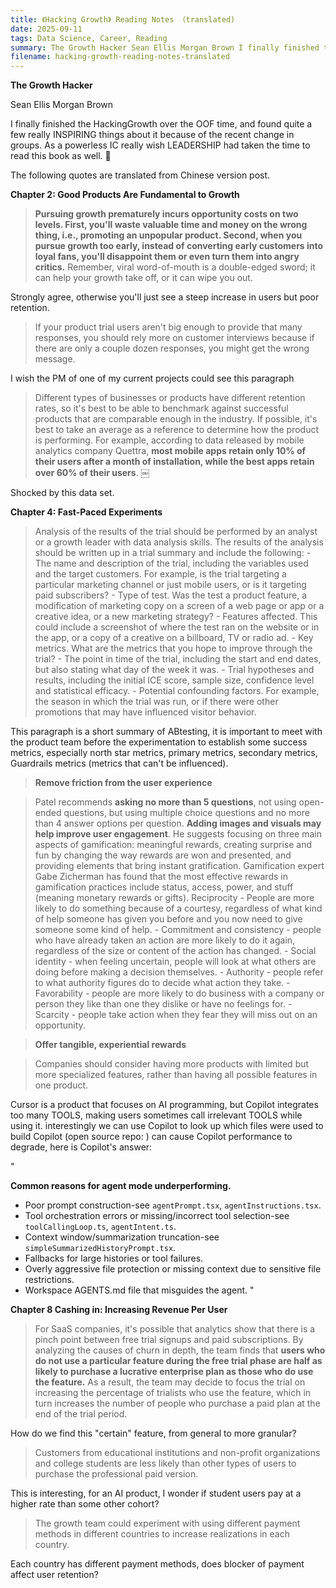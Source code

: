 ```yaml
---
title: 《Hacking Growth》 Reading Notes （translated)
date: 2025-09-11
tags: Data Science, Career, Reading
summary: The Growth Hacker Sean Ellis Morgan Brown I finally finished the HackingGrowth over the OOF time, and found quite a few really INSPIRING things about ...
filename: hacking-growth-reading-notes-translated
---
```


**The Growth Hacker**

 Sean Ellis Morgan Brown

I finally finished the HackingGrowth over the OOF time, and found quite a few really INSPIRING things about it because of the recent change in groups. As a powerless IC really wish LEADERSHIP had taken the time to read this book as well. 🫢

The following quotes are translated from Chinese version post.

**Chapter 2: Good Products Are Fundamental to Growth**

> **Pursuing growth prematurely incurs opportunity costs on two levels. First, you'll waste valuable time and money on the wrong thing, i.e., promoting an unpopular product. Second, when you pursue growth too early, instead of converting early customers into loyal fans, you'll disappoint them or even turn them into angry critics.** Remember, viral word-of-mouth is a double-edged sword; it can help your growth take off, or it can wipe you out.

 Strongly agree, otherwise you'll just see a steep increase in users but poor retention.

>  If your product trial users aren't big enough to provide that many responses, you should rely more on customer interviews because if there are only a couple dozen responses, you might get the wrong message.

 I wish the PM of one of my current projects could see this paragraph

>  Different types of businesses or products have different retention rates, so it's best to be able to benchmark against successful products that are comparable enough in the industry. If possible, it's best to take an average as a reference to determine how the product is performing. For example, according to data released by mobile analytics company Quettra, **most mobile apps retain only 10% of their users after a month of installation, while the best apps retain over 60% of their users**. ￼

 Shocked by this data set.

**Chapter 4: Fast-Paced Experiments**

>  Analysis of the results of the trial should be performed by an analyst or a growth leader with data analysis skills. The results of the analysis should be written up in a trial summary and include the following: - The name and description of the trial, including the variables used and the target customers. For example, is the trial targeting a particular marketing channel or just mobile users, or is it targeting paid subscribers? - Type of test. Was the test a product feature, a modification of marketing copy on a screen of a web page or app or a creative idea, or a new marketing strategy? - Features affected. This could include a screenshot of where the test ran on the website or in the app, or a copy of a creative on a billboard, TV or radio ad. - Key metrics. What are the metrics that you hope to improve through the trial? - The point in time of the trial, including the start and end dates, but also stating what day of the week it was. - Trial hypotheses and results, including the initial ICE score, sample size, confidence level and statistical efficacy. - Potential confounding factors. For example, the season in which the trial was run, or if there were other promotions that may have influenced visitor behavior.

This paragraph is a short summary of ABtesting, it is important to meet with the product team before the experimentation to establish some success metrics, especially north star metrics, primary metrics, secondary metrics, Guardrails metrics (metrics that can't be influenced).

> **Remove friction from the user experience**

> Patel recommends **asking no more than 5 questions**, not using open-ended questions, but using multiple choice questions and no more than 4 answer options per question. **Adding images and visuals may help improve user engagement**. He suggests focusing on three main aspects of gamification: meaningful rewards, creating surprise and fun by changing the way rewards are won and presented, and providing elements that bring instant gratification. Gamification expert Gabe Zicherman has found that the most effective rewards in gamification practices include status, access, power, and stuff (meaning monetary rewards or gifts). Reciprocity - People are more likely to do something because of a courtesy, regardless of what kind of help someone has given you before and you now need to give someone some kind of help. - Commitment and consistency - people who have already taken an action are more likely to do it again, regardless of the size or content of the action has changed. - Social identity - when feeling uncertain, people will look at what others are doing before making a decision themselves. - Authority - people refer to what authority figures do to decide what action they take. - Favorability - people are more likely to do business with a company or person they like than one they dislike or have no feelings for. - Scarcity - people take action when they fear they will miss out on an opportunity.

> **Offer tangible, experiential rewards**

>  Companies should consider having more products with limited but more specialized features, rather than having all possible features in one product.

 Cursor is a product that focuses on AI programming, but Copilot integrates too many TOOLS, making users sometimes call irrelevant TOOLS while using it. interestingly we can use Copilot to look up which files were used to build Copilot (open source repo:   ) can cause Copilot performance to degrade, here is Copilot's answer:

 "

**Common reasons for agent mode underperforming.**

-  Poor prompt construction-see `agentPrompt.tsx`, `agentInstructions.tsx`.
-  Tool orchestration errors or missing/incorrect tool selection-see `toolCallingLoop.ts`, `agentIntent.ts`.
-  Context window/summarization truncation-see `simpleSummarizedHistoryPrompt.tsx`.
-  Fallbacks for large histories or tool failures.
-  Overly aggressive file protection or missing context due to sensitive file restrictions.
-  Workspace AGENTS.md file that misguides the agent.
 "

**Chapter 8 Cashing in: Increasing Revenue Per User**

>  For SaaS companies, it's possible that analytics show that there is a pinch point between free trial signups and paid subscriptions. By analyzing the causes of churn in depth, the team finds that **users who do not use a particular feature during the free trial phase are half as likely to purchase a lucrative enterprise plan as those who do use the feature.** As a result, the team may decide to focus the trial on increasing the percentage of trialists who use the feature, which in turn increases the number of people who purchase a paid plan at the end of the trial period.

 How do we find this "certain" feature, from general to more granular?

>  Customers from educational institutions and non-profit organizations and college students are less likely than other types of users to purchase the professional paid version.

This is interesting, for an AI product, I wonder if student users pay at a higher rate than some other cohort?

>  The growth team could experiment with using different payment methods in different countries to increase realizations in each country.

Each country has different payment methods, does blocker of payment affect user retention?
